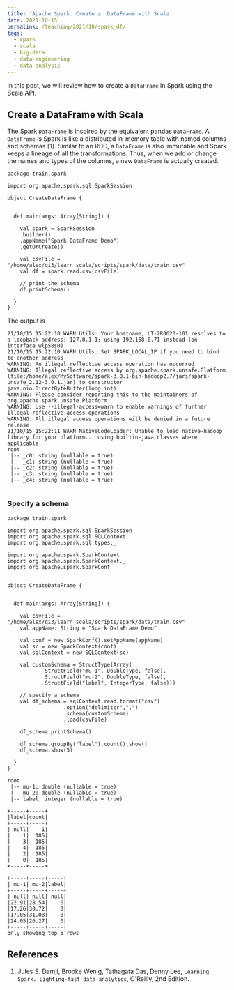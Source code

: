 ```yaml
---
title: 'Apache Spark. Create a  DataFrame with Scala'
date: 2021-10-15
permalink: /teaching/2021/10/spark_df/
tags:
  - spark
  - scala
  - big-data
  - data-engineering
  - data-analysis
---
```


In this post, we will review how to create a ```DataFrame``` in Spark using the Scala API.


##  Create a  DataFrame with Scala

The Spark ```DataFrame``` is inspired by the equivalent pandas ```DataFrame```. A ```DataFrame``` is Spark is like a distributed in-memory table with named columns and schemas [1]. Similar to an RDD, a ```DataFrame``` is also immutable and Spark keeps a lineage of all the transformations. Thus, when we add or change the names and types of the columns, a new ```DataFrame``` is actually created.

```
package train.spark

import org.apache.spark.sql.SparkSession

object CreateDataFrame {

  
  def main(args: Array[String]) {
    
    val spark = SparkSession
    .builder()
    .appName("Spark DataFrame Demo")
    .getOrCreate()
    
    val csvFile = "/home/alex/qi3/learn_scala/scripts/spark/data/train.csv" 
    val df = spark.read.csv(csvFile)
    
    // print the schema
    df.printSchema()
   
  }
}
```

The output is 

```
21/10/15 15:22:10 WARN Utils: Your hostname, LT-2R0620-101 resolves to a loopback address: 127.0.1.1; using 192.168.0.71 instead (on interface wlp58s0)
21/10/15 15:22:10 WARN Utils: Set SPARK_LOCAL_IP if you need to bind to another address
WARNING: An illegal reflective access operation has occurred
WARNING: Illegal reflective access by org.apache.spark.unsafe.Platform (file:/home/alex/MySoftware/spark-3.0.1-bin-hadoop2.7/jars/spark-unsafe_2.12-3.0.1.jar) to constructor java.nio.DirectByteBuffer(long,int)
WARNING: Please consider reporting this to the maintainers of org.apache.spark.unsafe.Platform
WARNING: Use --illegal-access=warn to enable warnings of further illegal reflective access operations
WARNING: All illegal access operations will be denied in a future release
21/10/15 15:22:11 WARN NativeCodeLoader: Unable to load native-hadoop library for your platform... using builtin-java classes where applicable
root
 |-- _c0: string (nullable = true)
 |-- _c1: string (nullable = true)
 |-- _c2: string (nullable = true)
 |-- _c3: string (nullable = true)
 |-- _c4: string (nullable = true)


```

### Specify a schema

```
package train.spark

import org.apache.spark.sql.SparkSession
import org.apache.spark.sql.SQLContext
import org.apache.spark.sql.types._

import org.apache.spark.SparkContext
import org.apache.spark.SparkContext._
import org.apache.spark.SparkConf


object CreateDataFrame {

  
  def main(args: Array[String]) {
  
    val csvFile = "/home/alex/qi3/learn_scala/scripts/spark/data/train.csv" 
    val appName: String = "Spark DataFrame Demo"
    
    val conf = new SparkConf().setAppName(appName)
    val sc = new SparkContext(conf)
    val sqlContext = new SQLContext(sc)
    
    val customSchema = StructType(Array(
			StructField("mu-1", DoubleType, false),
  			StructField("mu-2", DoubleType, false),
	  		StructField("label", IntegerType, false)))
    
    // specify a schema
    val df_schema = sqlContext.read.format("csv")
    			  .option("delimiter",",")
    			  .schema(customSchema)
    			  .load(csvFile)
    			  
    df_schema.printSchema()	
    
    df_schema.groupBy("label").count().show()
    df_schema.show(5)
   
  }
}
```

```
root
 |-- mu-1: double (nullable = true)
 |-- mu-2: double (nullable = true)
 |-- label: integer (nullable = true)

+-----+-----+
|label|count|
+-----+-----+
| null|    1|
|    1|  185|
|    3|  185|
|    4|  185|
|    2|  185|
|    0|  185|
+-----+-----+

+-----+-----+-----+
| mu-1| mu-2|label|
+-----+-----+-----+
| null| null| null|
|22.91|28.54|    0|
|17.26|30.72|    0|
|17.05|31.08|    0|
|24.05|26.27|    0|
+-----+-----+-----+
only showing top 5 rows

```

## References

1.  Jules S. Damji, Brooke Wenig, Tathagata Das, Denny Lee, ```Learning Spark. Lighting-fast data analytics```, O'Reilly, 2nd Edition.


```python

```
